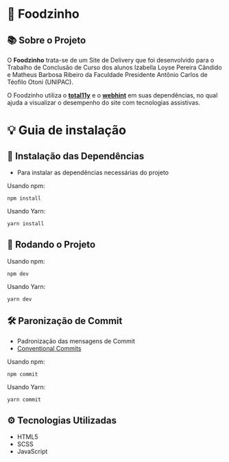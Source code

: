 # 🍔 Foodzinho

## 📚 Sobre o Projeto

O **Foodzinho** trata-se de um Site de Delivery que foi desenvolvido para o
Trabalho de Conclusão de Curso dos alunos Izabella Loyse Pereira Cândido
e Matheus Barbosa Ribeiro da Faculdade Presidente Antônio Carlos de Téofilo Otoni
(UNIPAC).

O Foodzinho utiliza o **[total11y](https://khan.github.io/tota11y/)** e o **[webhint](https://webhint.io/)** em suas
dependências, no qual ajuda a visualizar o desempenho do site com tecnologias
assistivas.

# 💡 Guia de instalação

## 🔮 Instalação das Dependências

- Para instalar as dependências necessárias do projeto

Usando npm:

```
npm install
```

Usando Yarn:

```
yarn install
```

## 📌 Rodando o Projeto

Usando npm:

```
npm dev
```

Usando Yarn:

```
yarn dev
```

## 🛠️ Paronização de Commit

- Padronização das mensagens de Commit
- [Conventional Commits](https://www.conventionalcommits.org/en/v1.0.0/)

Usando npm:

```
npm commit
```

Usando Yarn:

```
yarn commit
```

## ⚙️ Tecnologias Utilizadas

- HTML5
- SCSS
- JavaScript
